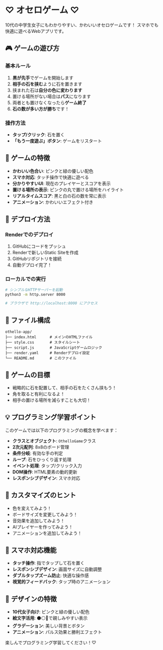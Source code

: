 # ♡ オセロゲーム ♡

10代の中学生女子にもわかりやすい、かわいいオセロゲームです！
スマホでも快適に遊べるWebアプリです。

## 🎮 ゲームの遊び方

### 基本ルール
1. **黒が先手**でゲームを開始します
2. **相手の石を挟む**ように石を置きます
3. 挟まれた石は**自分の色に変わります**
4. 置ける場所がない場合は**パス**になります
5. 両者とも置けなくなったら**ゲーム終了**
6. **石の数が多い方が勝ち**です！

### 操作方法
- **タップ/クリック**: 石を置く
- **「もう一度遊ぶ」ボタン**: ゲームをリスタート

## 🎨 ゲームの特徴

- **かわいい色合い**: ピンクと緑の優しい配色
- **スマホ対応**: タッチ操作で快適に遊べる
- **分かりやすいUI**: 現在のプレイヤーとスコアを表示
- **置ける場所の表示**: ピンクの丸で置ける場所をハイライト
- **リアルタイムスコア**: 黒と白の石の数を常に表示
- **アニメーション**: かわいいエフェクト付き

## 🚀 デプロイ方法

### Renderでのデプロイ
1. GitHubにコードをプッシュ
2. Renderで新しいStatic Siteを作成
3. GitHubリポジトリを接続
4. 自動デプロイ完了！

### ローカルでの実行
```bash
# シンプルなHTTPサーバーを起動
python3 -m http.server 8000

# ブラウザで http://localhost:8000 にアクセス
```

## 📁 ファイル構成

```
othello-app/
├── index.html      # メインのHTMLファイル
├── style.css       # スタイルシート
├── script.js       # JavaScriptゲームロジック
├── render.yaml     # Renderデプロイ設定
└── README.md       # このファイル
```

## 🎯 ゲームの目標

- 戦略的に石を配置して、相手の石をたくさん挟もう！
- 角を取ると有利になるよ！
- 相手の置ける場所を減らすことも大切！

## 💡 プログラミング学習ポイント

このゲームでは以下のプログラミングの概念を学べます：

- **クラスとオブジェクト**: `OthelloGame`クラス
- **2次元配列**: 8x8のボード管理
- **条件分岐**: 有効な手の判定
- **ループ**: 石をひっくり返す処理
- **イベント処理**: タップ/クリック入力
- **DOM操作**: HTML要素の動的更新
- **レスポンシブデザイン**: スマホ対応

## 🌟 カスタマイズのヒント

- 色を変えてみよう！
- ボードサイズを変更してみよう！
- 音効果を追加してみよう！
- AIプレイヤーを作ってみよう！
- アニメーションを追加してみよう！

## 📱 スマホ対応機能

- **タッチ操作**: 指でタップして石を置く
- **レスポンシブデザイン**: 画面サイズに自動調整
- **ダブルタップズーム防止**: 快適な操作感
- **視覚的フィードバック**: タップ時のアニメーション

## 🎨 デザインの特徴

- **10代女子向け**: ピンクと緑の優しい配色
- **絵文字活用**: ⚫⚪🌸で親しみやすい表示
- **グラデーション**: 美しい背景とボタン
- **アニメーション**: パルス効果と勝利エフェクト

楽しんでプログラミング学習してください！♡ 